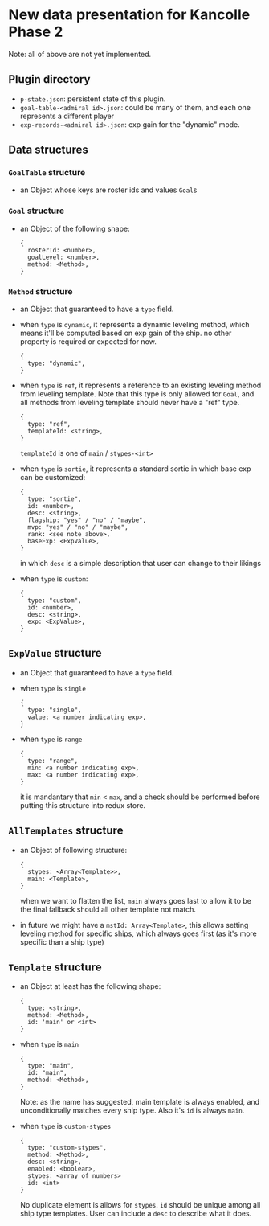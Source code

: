 # New data presentation for Kancolle Phase 2

Note: all of above are not yet implemented.

## Plugin directory

- `p-state.json`: persistent state of this plugin.
- `goal-table-<admiral id>.json`: could be many of them,
  and each one represents a different player
- `exp-records-<admiral id>.json`: exp gain for the "dynamic" mode.

## Data structures

### `GoalTable` structure

- an Object whose keys are roster ids and values `Goal`s

### `Goal` structure

- an Object of the following shape:

    ```
    {
      rosterId: <number>,
      goalLevel: <number>,
      method: <Method>,
    }
    ```

### `Method` structure

- an Object that guaranteed to have a `type` field.

- when `type` is `dynamic`, it represents a dynamic leveling method,
  which means it'll be computed based on exp gain of the ship.
  no other property is required or expected for now.


    ```
    {
      type: "dynamic",
    }
    ```

- when `type` is `ref`, it represents a reference to an existing leveling method
  from leveling template. Note that this type is only allowed for `Goal`,
  and all methods from leveling template should never have a "ref" type.

    ```
    {
      type: "ref",
      templateId: <string>,
    }
    ```

    `templateId` is one of `main` / `stypes-<int>`

- when `type` is `sortie`, it represents a standard sortie in which
  base exp can be customized:

    ```
    {
      type: "sortie",
      id: <number>,
      desc: <string>,
      flagship: "yes" / "no" / "maybe",
      mvp: "yes" / "no" / "maybe",
      rank: <see note above>,
      baseExp: <ExpValue>,
    }
    ```

    in which `desc` is a simple description that user can change to their likings

- when `type` is `custom`:

    ```
    {
      type: "custom",
      id: <number>,
      desc: <string>,
      exp: <ExpValue>,
    }
    ```

## `ExpValue` structure

- an Object that guaranteed to have a `type` field.

- when `type` is `single`

    ```
    {
      type: "single",
      value: <a number indicating exp>,
    }
    ```

- when `type` is `range`

    ```
    {
      type: "range",
      min: <a number indicating exp>,
      max: <a number indicating exp>,
    }
    ```

    it is mandantary that `min` < `max`,
    and a check should be performed
    before putting this structure into redux store.


## `AllTemplates` structure

- an Object of following structure:

    ```
    {
      stypes: <Array<Template>>,
      main: <Template>,
    }
    ```

    when we want to flatten the list, `main` always goes last
    to allow it to be the final fallback should all other template not match.

- in future we might have a `mstId: Array<Template>`,
  this allows setting leveling method for specific ships,
  which always goes first (as it's more specific than a ship type)

## `Template` structure

- an Object at least has the following shape:

    ```
    {
      type: <string>,
      method: <Method>,
      id: 'main' or <int>
    }
    ```

- when `type` is `main`

    ```
    {
      type: "main",
      id: "main",
      method: <Method>,
    }
    ```

    Note: as the name has suggested, main template is always enabled,
    and unconditionally matches every ship type.
    Also it's `id` is always `main`.

- when `type` is `custom-stypes`

    ```
    {
      type: "custom-stypes",
      method: <Method>,
      desc: <string>,
      enabled: <boolean>,
      stypes: <array of numbers>
      id: <int>
    }
    ```

    No duplicate element is allows for `stypes`.
    `id` should be unique among all ship type templates.
    User can include a `desc` to describe what it does.
